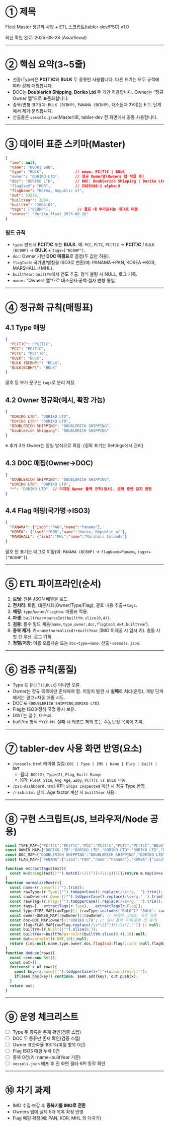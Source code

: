 # ① 제목
Fleet Master 정규화 사양 + ETL 스크립트(tabler-dev/PSC) v1.0

최신 확인 완료: 2025-08-23 (Asia/Seoul)

---

# ② 핵심 요약(3~5줄)
- 선종(Type)은 **PC(T)C**와 **BULK** 두 종류만 사용합니다. 다른 표기는 모두 규칙에 따라 강제 매핑합니다.
- DOC는 **Doublerich Shipping**, **Doriko Ltd** 두 개만 허용합니다. Owner는 “정규 Owner 맵”으로 표준화합니다.
- 중복/변형 표기(예: `BULK (BCBHP)`, `PANAMA (BCBHP)`, 대소문자 차이)는 ETL 단계에서 제거·분리합니다.
- 산출물은 `vessels.json`(Master)로, tabler-dev 전 화면에서 공통 사용합니다.

---

# ③ 데이터 표준 스키마(Master)
```json
{
  "imo": null,
  "name": "WOORI SUN",
  "type": "BULK",              // enum: PC(T)C | BULK
  "owner": "DORIKO LTD",       // 정규 Owner명(Owners 맵 적용 후)
  "doc": "DORIKO LTD",         // DOC: Doublerich Shipping | Doriko Ltd
  "flagIso3": "KOR",           // ISO3166-1 alpha-3
  "flagName": "Korea, Republic of",
  "dwt": 53576,
  "builtYear": 2004,
  "builtYm": "2004-07",
  "tags": ["BCBHP"],            // 괄호 내 부가표시는 태그로 이동
  "source": "doriko_fleet_2025-08-10"
}
```

### 필드 규칙
- `type`: 반드시 **PC(T)C** 또는 **BULK**. 예: `PCC`, `PCTC`, `PC(T)C` → **PC(T)C** / `BULK (BCBHP)` → **BULK** + `tags=["BCBHP"]`.
- `doc`: Owner 기반 **DOC 매핑표**로 결정(두 값만 허용).
- `flagIso3`: 국가명/별칭을 ISO3로 변환(예: PANAMA→PAN, KOREA→KOR, MARSHALL→MHL).
- `builtYear`: `builtYm`에서 연도 추출. 형식 불량 시 NULL, 로그 기록.
- `owner`: “Owners 맵”으로 대소문자·공백·철자 변형 통일.

---

# ④ 정규화 규칙(매핑표)
## 4.1 Type 매핑
```json
{
  "PC(T)C": "PC(T)C",
  "PCC": "PC(T)C",
  "PCTC": "PC(T)C",
  "BULK": "BULK",
  "BULK (BCBHP)": "BULK",
  "BULK(BCBHP)": "BULK"
}
```
괄호 등 부가 문구는 `tags`로 분리 저장.

## 4.2 Owner 정규화(예시, 확장 가능)
```json
{
  "DORIKO LTD": "DORIKO LTD",
  "Doriko Ltd": "DORIKO LTD",
  "DOUBLERICH SHIPPING": "DOUBLERICH SHIPPING",
  "Doublerich Shipping": "DOUBLERICH SHIPPING"
}
```
※ 추가 3개 Owner는 동일 방식으로 확장. (정확 표기는 Settings에서 관리)

## 4.3 DOC 매핑(Owner→DOC)
```json
{
  "DOUBLERICH SHIPPING": "DOUBLERICH SHIPPING",
  "DORIKO LTD": "DORIKO LTD",
  "*": "DORIKO LTD"  // 미지정 Owner 폴백 규칙(임시), 운영 중엔 금지 권장
}
```

## 4.4 Flag 매핑(국가명→ISO3)
```json
{
  "PANAMA": {"iso3":"PAN","name":"Panama"},
  "KOREA": {"iso3":"KOR","name":"Korea, Republic of"},
  "MARSHALL": {"iso3":"MHL","name":"Marshall Islands"}
}
```
괄호 안 표기는 태그로 이동(예: `PANAMA (BCBHP)` → `flagName=Panama`, `tags+=["BCBHP"]`).

---

# ⑤ ETL 파이프라인(순서)
1) **로딩**: 원본 JSON 배열을 로드.
2) **전처리**: 트림, 대문자화(Owner/Type/Flag), 괄호 내용 추출→`tags`.
3) **매핑**: `type`/`owner`/`flag`/`doc` 매핑표 적용.
4) **파생**: `builtYear`=`parseInt(builtYm.slice(0,4))`.
5) **검증**: 필수 필드 채움(`name,type,owner,doc,flagIso3,dwt,builtYear`).
6) **중복 제거**: 키=`name(normalized)+builtYear` (IMO 미제공 시 임시 키). 충돌 시 첫 건 우선, 로그 기록.
7) **정렬/저장**: 이름 오름차순 또는 `doc→type→name`. 산출=`vessels.json`.

---

# ⑥ 검증 규칙(품질)
- Type ∈ {`PC(T)C`,`BULK`} 아니면 오류.
- Owner는 정규 목록에만 존재해야 함. 미일치 발견 시 **실패**로 처리(운영), 개발 단계에서는 경고+자동 매핑 시도.
- DOC ∈ {`DOUBLERICH SHIPPING`,`DORIKO LTD`}.
- Flag는 ISO3·정식 국명 동시 보유.
- DWT는 정수, 0 초과.
- builtYm 형식 `YYYY-MM`. 실패 시 레코드 제외 또는 수동보정 목록에 기록.

---

# ⑦ tabler-dev 사용 화면 반영(요소)
- `/vessels.html` 테이블 컬럼: `DOC | Type | IMO | Name | Flag | Built | DWT`  
  - 필터: `DOC(2)`, `Type(2)`, `Flag`, `Built Range`  
  - KPI: `Fleet Size`, `Avg Age`, `≥20y`, `PC(T)C vs BULK 비중`
- `/psc-dashboard.html` KPI: `Ships Inspected` 계산 시 정규 Type 반영.
- `/risk.html` 산식: Age factor 계산 시 `builtYear` 사용.

---

# ⑧ 구현 스크립트(JS, 브라우저/Node 공용)
```js
const TYPE_MAP={"PC(T)C":"PC(T)C","PCC":"PC(T)C","PCTC":"PC(T)C","BULK":"BULK","BULK (BCBHP)":"BULK","BULK(BCBHP)":"BULK"};
const OWNER_MAP={"DORIKO LTD":"DORIKO LTD","DORIKO LTD":"DORIKO LTD","DORIKO LTD ":"DORIKO LTD","DORIKO  LTD":"DORIKO LTD","DORIKO":"DORIKO LTD","DOUBLERICH SHIPPING":"DOUBLERICH SHIPPING","DOUBLERICH SHIPPING ":"DOUBLERICH SHIPPING","DOUBLERICH":"DOUBLERICH SHIPPING"};
const DOC_MAP={"DOUBLERICH SHIPPING":"DOUBLERICH SHIPPING","DORIKO LTD":"DORIKO LTD"};
const FLAG_MAP={"PANAMA":{"iso3":"PAN","name":"Panama"},"KOREA":{"iso3":"KOR","name":"Korea, Republic of"},"MARSHALL":{"iso3":"MHL","name":"Marshall Islands"}};

function extractTags(text){
  const m=String(text||"").match(/\(([^)]+)\)/g)||[];return m.map(s=>s.replace(/[()]/g,"").trim());
}
function normalizeRow(r){
  const name=(r.Vessel||"").trim();
  const rawType=(r.Type||"").toUpperCase().replace(/\s+/g,' ').trim();
  const rawOwner=(r.Owner||"").toUpperCase().replace(/\s+/g,' ').trim();
  const rawFlag=(r.Flag||"").toUpperCase().replace(/\s+/g,' ').trim();
  const tags=[...extractTags(r.Type),...extractTags(r.Flag)];
  const type=TYPE_MAP[rawType]|| (rawType.includes('BULK')? 'BULK': rawType.includes('PCTC')||rawType.includes('PCC')?'PC(T)C':null);
  const owner=OWNER_MAP[rawOwner]||rawOwner; // 미정은 그대로, 사후 검증
  const doc=DOC_MAP[owner]||'DORIKO LTD'; // 임시 폴백 규칙(운영 전 제거)
  const flag=FLAG_MAP[rawFlag.replace(/\s*\([^)]*\)\s*/,'')] || null;
  const builtYm=(r.Built||"").slice(0,7);
  const builtYear=builtYm?parseInt(builtYm.slice(0,4),10):null;
  const dwt=parseInt(r.DWT,10)||null;
  return {imo:null,name,type,owner,doc,flagIso3:flag?.iso3||null,flagName:flag?.name||null,dwt,builtYear,builtYm,tags,source:'doriko_fleet_2025-08-10'};
}
function dedupe(rows){
  const seen=new Set();
  const out=[];
  for(const x of rows){
    const key=(x.name||'').toUpperCase()+"|"+(x.builtYear||'');
    if(seen.has(key)) continue; seen.add(key); out.push(x);
  }
  return out;
}
```

---

# ⑨ 운영 체크리스트
- [ ] Type 두 종류만 존재 확인(검증 스텝)
- [ ] DOC 두 종류만 존재 확인(검증 스텝)
- [ ] Owner 표준화율 100%(미정 항목 0건)
- [ ] Flag ISO3 매핑 누락 0건
- [ ] 중복 0건(키: name+builtYear 기준)
- [ ] `vessels.json` 배포 후 전 화면 필터·KPI 동작 확인

---

# ⑩ 차기 과제
- IMO 수집·보강 후 **중복키를 IMO로 전환**
- Owners 맵에 실제 5개 목록 확정 반영
- Flag 매핑 확장(예: PAN, KOR, MHL 외 다국가)

